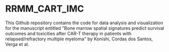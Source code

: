 # RRMM_CART_IMC
This Github repository contains the code for data analysis and visualization for the manuscript entitled "Bone marrow spatial signatures predict survival outcomes and toxicities after CAR-T therapy in patients with relapsed/refractory multiple myeloma" by Konishi, Cordas dos Santos, Verga et al.

